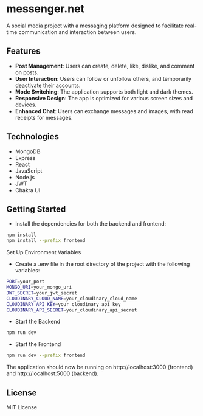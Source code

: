 # messenger.net

A social media project with a messaging platform designed to facilitate real-time communication and interaction between users. 

## Features

- **Post Management**: Users can create, delete, like, dislike, and comment on posts.
- **User Interaction**: Users can follow or unfollow others, and temporarily deactivate their accounts.
- **Mode Switching**: The application supports both light and dark themes.
- **Responsive Design**: The app is optimized for various screen sizes and devices.
- **Enhanced Chat**: Users can exchange messages and images, with read receipts for messages.

## Technologies

- MongoDB
- Express
- React
- JavaScript
- Node.js
- JWT
- Chakra UI

## Getting Started

- Install the dependencies for both the backend and frontend:

```bash
npm install
npm install --prefix frontend
```
Set Up Environment Variables

- Create a .env file in the root directory of the project with the following variables:

```bash
PORT=your_port
MONGO_URI=your_mongo_uri
JWT_SECRET=your_jwt_secret
CLOUDINARY_CLOUD_NAME=your_cloudinary_cloud_name
CLOUDINARY_API_KEY=your_cloudinary_api_key
CLOUDINARY_API_SECRET=your_cloudinary_api_secret
```

- Start the Backend

```bash
npm run dev
```

- Start the Frontend

```bash
npm run dev --prefix frontend
```

The application should now be running on http://localhost:3000 (frontend) and http://localhost:5000 (backend).

## License

MIT License
